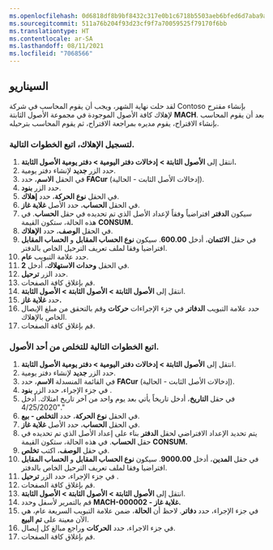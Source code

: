 ```yaml
---
ms.openlocfilehash: 0d6818df8b9bf8432c317e0b1c6718b5503aeb6bfed6d7aba9aa0ed5962ee6ab
ms.sourcegitcommit: 511a76b204f93d23cf9f7a70059525f79170f6bb
ms.translationtype: HT
ms.contentlocale: ar-SA
ms.lasthandoff: 08/11/2021
ms.locfileid: "7068566"
---
```

## <a name="scenario"></a>السيناريو

لقد حلت نهاية الشهر، ويجب أن يقوم المحاسب في شركة Contoso بإنشاء مقترح لإهلاك كافة الأصول الموجودة في مجموعة الأصول الثابتة **MACH**. بعد أن يقوم المحاسب بإنشاء الاقتراح، يقوم مديره بمراجعة الاقتراح، ثم يقوم المحاسب بترحيله.


### <a name="to-record-the-depreciation-follow-these-steps"></a>لتسجيل الإهلاك، اتبع الخطوات التالية.

1.  انتقل إلى **الأصول الثابتة >** **إدخالات دفتر اليومية > دفتر يومية الأصول الثابتة.**
2.  حدد الزر **جديد** لإنشاء دفتر يومية.
3.  في الحقل **الاسم**، حدد **FACur** (إدخالات الأصل الثابت - الحالية).
4.  حدد الزر **بنود**.
5.  في الحقل **نوع الحركة**، حدد **إهلاك**.
6.  في الحقل **الحساب**، حدد الأصل **غلاية غاز**.
7.  سيكون **الدفتر** افتراضياً وفقاً لإعداد الأصل الذي تم تحديده في حقل **الحساب**. في هذه الحالة، ستكون القيمة **CONSUM.**
8.  في الحقل **الوصف**، حدد **الإهلاك**.
9.  في حقل **الائتمان**، أدخل **600.00**. سيكون **نوع الحساب المقابل** و **الحساب المقابل** افتراضيا وفقا لملف تعريف الترحيل الخاص بالدفتر.
10. حدد علامة التبويب **عام**.
11. في الحقل **وحدات الاستهلاك**، أدخل **2**.
12. حدد الزر **ترحيل**.
13. قم بإغلاق كافة الصفحات.
14. انتقل إلى **الأصول الثابتة > الأصول الثابتة > الأصول الثابتة**.
15. حدد **غلاية غاز.**
16. حدد علامة التبويب **الدفاتر** في جزء الإجراءات **حركات** وقم بالتحقق من مبلغ الإيصال الخاص بالإهلاك.
17. قم بإغلاق كافة الصفحات.

### <a name="to-dispose-an-asset-follow-these-steps"></a>اتبع الخطوات التالية للتخلص من أحد الأصول.

1.  انتقل إلى **الأصول الثابتة > إدخالات دفتر اليومية > دفتر يومية الأصول الثابتة**.
2.  حدد الزر **جديد** لإنشاء دفتر يومية.
3.  في القائمة المنسدلة **الاسم**، حدد **FACur** (إدخالات الأصل الثابت - الحالية).
4.  في جزء الإجراء، حدد الزر **بنود** .
5.  في حقل **التاريخ**، أدخل تاريخاً يأتي بعد يوم واحد من آخر تاريخ امتلاك. أدخل "4/25/2020."
6.  في الحقل **نوع الحركة**، حدد **التخلص - بيع**.
7.  في الحقل **الحساب**، حدد الأصل **غلاية غاز**.
8.  يتم تحديد الإعداد الافتراضي لحقل **الدفتر** بناء على إعداد الأصل الذي تم تحديده في حقل **الحساب**. في هذه الحالة، ستكون القيمة **CONSUM.**
9.  في حقل **الوصف**، اكتب **تخلص**.
10. في حقل **المدين**، أدخل **9000.00**. سيكون **نوع الحساب المقابل** و **الحساب المقابل** افتراضيا وفقا لملف تعريف الترحيل الخاص بالدفتر.
11. في جزء الإجراء، حدد الزر **ترحيل** .
12. قم بإغلاق كافة الصفحات.
13. انتقل إلى **الأصول الثابتة > الأصول الثابتة > الأصول الثابتة**.
14. قم بالتمرير لأسفل وحدد **MACH-000002 - غلاية غاز.**
15. في جزء الإجراء، حدد **دفاتر**. لاحظ أن **الحالة**، ضمن علامة التبويب السريعة عام، هي الآن معينة على **تم البيع**.
16. في جزء الاجراء، حدد **الحركات** وراجع مبالغ كل إيصال.
17. قم بإغلاق كافة الصفحات.
